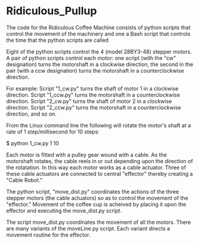# Ridiculous_Pullup

The code for the Ridiculous Coffee Machine consists of python scripts that control the movement of the machinery and one a Bash script that controls the time that the python scripts are called

Eight of the python scripts control the 4 (model 28BY3-48) stepper motors. A pair of python scripts control each motor: one script (with the "cw" designation) turns the motorshaft in a clockwise direction, the second in the pair (with a ccw designation) turns the motorshaft in a counterclockwise direction.

For example: 
Script "1_cw.py" turns the shaft of motor 1 in a clockwise direction.
Script "1_ccw.py" turns the motorshaft in a counterclockwise direction.
Script "2_cw.py" turns the shaft of motor 2 in a clockwise direction.
Script "2_ccw.py" turns the motorshaft in a counterclockwise direction, and so on.

From the Linux command line the following will rotate the motor's shaft at a rate of 1 step/millisecond for 10 steps:

$ python 1_cw.py 1 10

Each motor is fitted with a pulley gear wound with a cable. As the motorshaft rotates, the cable reels in or out depending upon the direction of the rotatation. In this way each motor works as a cable actuator. Three of these cable actuators are connected to central "effector" thereby creating a "Cable Robot."

The python script, "move_dist.py" coordinates the actions of the three stepper motors (the cable actuators) so as to control the movement of the "effector." Movement of the coffee cup is acheived by placing it upon the effector and executing the move_dist.py script.

The script move_dist.py coordinates the movement of all the motors. There are many variants of the moveLine.py script. Each variant directs a movement routine for the effector. 
